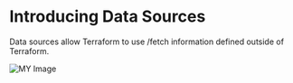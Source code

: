 # Introducing Data Sources
Data sources allow Terraform to use /fetch information defined outside of Terraform.

![MY Image](Terraform/images/Terraform/images/Terraform/data_source_1.png)
